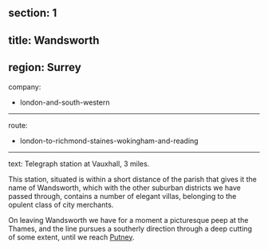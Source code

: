 section: 1
----
title: Wandsworth
----
region: Surrey
----
company:
- london-and-south-western
----
route:
- london-to-richmond-staines-wokingham-and-reading
----
text: Telegraph station at Vauxhall, 3 miles.

This station, situated is within a short distance of the parish that gives it the name of Wandsworth, which with the other suburban districts we have passed through, contains a number of elegant villas, belonging to the opulent class of city merchants.

On leaving Wandsworth we have for a moment a picturesque peep at the Thames, and the line pursues a southerly direction through a deep cutting of some extent, until we reach [Putney](/stations/putney).
